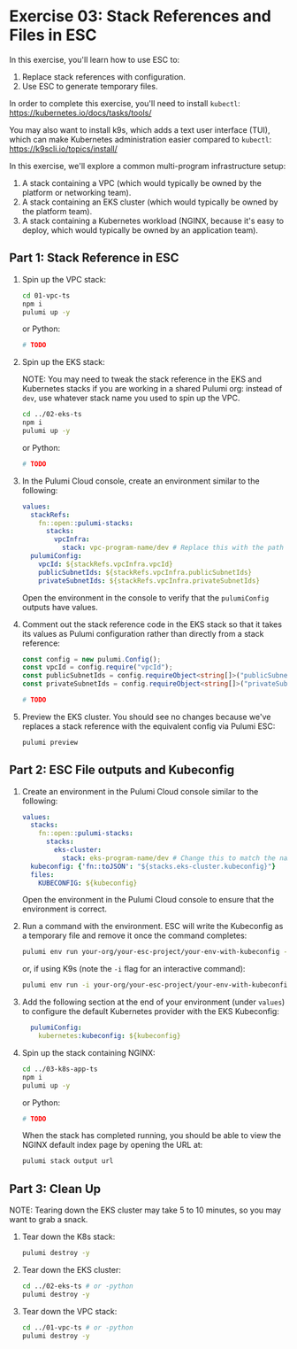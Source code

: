 # Exercise 03: Stack References and Files in ESC

In this exercise, you'll learn how to use ESC to:

1. Replace stack references with configuration.
1. Use ESC to generate temporary files.

In order to complete this exercise, you'll need to install `kubectl`: <https://kubernetes.io/docs/tasks/tools/>

You may also want to install k9s, which adds a text user interface (TUI), which can make Kubernetes administration easier compared to `kubectl`: <https://k9scli.io/topics/install/>

In this exercise, we'll explore a common multi-program infrastructure setup:

1. A stack containing a VPC (which would typically be owned by the platform or networking team).
1. A stack containing an EKS cluster (which would typically be owned by the platform team).
1. A stack containing a Kubernetes workload (NGINX, because it's easy to deploy, which would typically be owned by an application team).

## Part 1: Stack Reference in ESC

1. Spin up the VPC stack:

    ```bash
    cd 01-vpc-ts
    npm i
    pulumi up -y
    ```

    or Python:

    ```bash
    # TODO
    ```

1. Spin up the EKS stack:

    NOTE: You may need to tweak the stack reference in the EKS and Kubernetes stacks if you are working in a shared Pulumi org: instead of `dev`, use whatever stack name you used to spin up the VPC.

    ```bash
    cd ../02-eks-ts
    npm i
    pulumi up -y
    ```

    or Python:

    ```bash
    # TODO
    ```

1. In the Pulumi Cloud console, create an environment similar to the following:

    ```yaml
    values:
      stackRefs:
        fn::open::pulumi-stacks:
          stacks:
            vpcInfra:
              stack: vpc-program-name/dev # Replace this with the path to your VPC stack
      pulumiConfig:
        vpcId: ${stackRefs.vpcInfra.vpcId}
        publicSubnetIds: ${stackRefs.vpcInfra.publicSubnetIds}
        privateSubnetIds: ${stackRefs.vpcInfra.privateSubnetIds}
    ```

    Open the environment in the console to verify that the `pulumiConfig` outputs have values.

1. Comment out the stack reference code in the EKS stack so that it takes its values as Pulumi configuration rather than directly from a stack reference:

    ```typescript
    const config = new pulumi.Config();
    const vpcId = config.require("vpcId");
    const publicSubnetIds = config.requireObject<string[]>("publicSubnetIds");
    const privateSubnetIds = config.requireObject<string[]>("privateSubnetIds");
    ```

    ```python
    # TODO
    ```

1. Preview the EKS cluster. You should see no changes because we've replaces a stack reference with the equivalent config via Pulumi ESC:

    ```bash
    pulumi preview
    ```

## Part 2: ESC File outputs and Kubeconfig

1. Create an environment in the Pulumi Cloud console similar to the following:

    ```yaml
    values:
      stacks:
        fn::open::pulumi-stacks:
          stacks:
            eks-cluster:
              stack: eks-program-name/dev # Change this to match the name of your EKS program/stack
      kubeconfig: {'fn::toJSON': "${stacks.eks-cluster.kubeconfig}"}
      files:
        KUBECONFIG: ${kubeconfig}
    ```

    Open the environment in the Pulumi Cloud console to ensure that the environment is correct.

1. Run a command with the environment. ESC will write the Kubeconfig as a temporary file and remove it once the command completes:

    ```bash
    pulumi env run your-org/your-esc-project/your-env-with-kubeconfig -- kubectl get pods --all-namespaces
    ```

    or, if using K9s (note the `-i` flag for an interactive command):

    ```bash
    pulumi env run -i your-org/your-esc-project/your-env-with-kubeconfig -- k9s
    ```

1. Add the following section at the end of your environment (under `values`) to configure the default Kubernetes provider with the EKS Kubeconfig:

    ```yaml
      pulumiConfig:
        kubernetes:kubeconfig: ${kubeconfig}

1. Spin up the stack containing NGINX:

    ```bash
    cd ../03-k8s-app-ts
    npm i
    pulumi up -y
    ```

    or Python:

    ```bash
    # TODO
    ```

    When the stack has completed running, you should be able to view the NGINX default index page by opening the URL at:

    ```bash
    pulumi stack output url
    ```

## Part 3: Clean Up

NOTE: Tearing down the EKS cluster may take 5 to 10 minutes, so you may want to grab a snack.

1. Tear down the K8s stack:

    ```bash
    pulumi destroy -y
    ```

1. Tear down the EKS cluster:

    ```bash
    cd ../02-eks-ts # or -python
    pulumi destroy -y
    ```

1. Tear down the VPC stack:

    ```bash
    cd ../01-vpc-ts # or -python
    pulumi destroy -y
    ```
